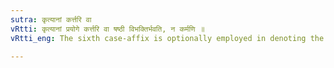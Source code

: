 ```yaml
---
sutra: कृत्यानां कर्त्तरि वा
vRtti: कृत्यानां प्रयोगे कर्त्तरि वा षष्ठी विभक्तिर्भवति, न कर्मणि ॥
vRtti_eng: The sixth case-affix is optionally employed in denoting the agent, (but not the object), when the word is governed by a Future Passive Participle (_kritya_).

---
```

